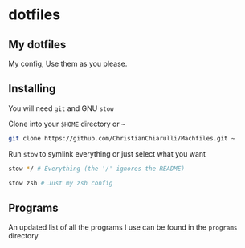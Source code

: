 # dotfiles
## My dotfiles

My config, 
Use them as you please.

## Installing

You will need `git` and GNU `stow`

Clone into your `$HOME` directory or `~`

```bash
git clone https://github.com/ChristianChiarulli/Machfiles.git ~
```

Run `stow` to symlink everything or just select what you want

```bash
stow */ # Everything (the '/' ignores the README)
```

```bash
stow zsh # Just my zsh config
```

## Programs

An updated list of all the programs I use can be found in the `programs` directory
